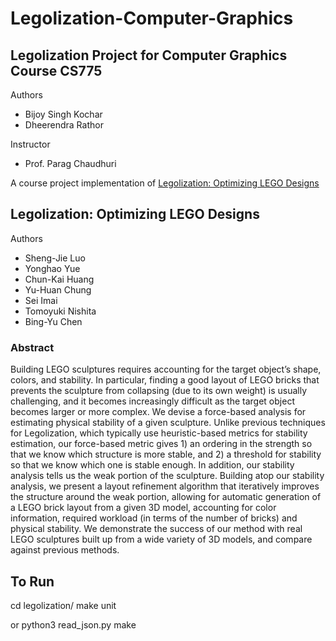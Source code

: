 # Legolization-Computer-Graphics
## Legolization Project for Computer Graphics Course CS775 
Authors
- Bijoy Singh Kochar 
- Dheerendra Rathor

Instructor
- Prof. Parag Chaudhuri

A course project implementation of [Legolization: Optimizing LEGO Designs](http://www.cmlab.csie.ntu.edu.tw/~forestking/research/SIGA15-Legolization/)

## Legolization: Optimizing LEGO Designs
Authors
- Sheng-Jie Luo
- Yonghao Yue
- Chun-Kai Huang
- Yu-Huan Chung
- Sei Imai
- Tomoyuki Nishita
- Bing-Yu Chen

### Abstract
Building LEGO sculptures requires accounting for the target object’s shape, colors, and stability. In particular, finding a good layout of LEGO bricks that prevents the sculpture from collapsing (due to its own weight) is usually challenging, and it becomes increasingly difficult as the target object becomes larger or more complex. We devise a force-based analysis for estimating physical stability of a given sculpture. Unlike previous techniques for Legolization, which typically use heuristic-based metrics for stability estimation, our force-based metric gives 1) an ordering in the strength so that we know which structure is more stable, and 2) a threshold for stability so that we know which one is stable enough. In addition, our stability analysis tells us the weak portion of the sculpture. Building atop our stability analysis, we present a layout refinement algorithm that iteratively improves the structure around the weak portion, allowing for automatic generation of a LEGO brick layout from a given 3D model, accounting for color information, required workload (in terms of the number of bricks) and physical stability. We demonstrate the success of our method with real LEGO sculptures built up from a wide variety of 3D models, and compare against previous methods.

## To Run
cd legolization/
make unit

or 
python3 read_json.py
make

